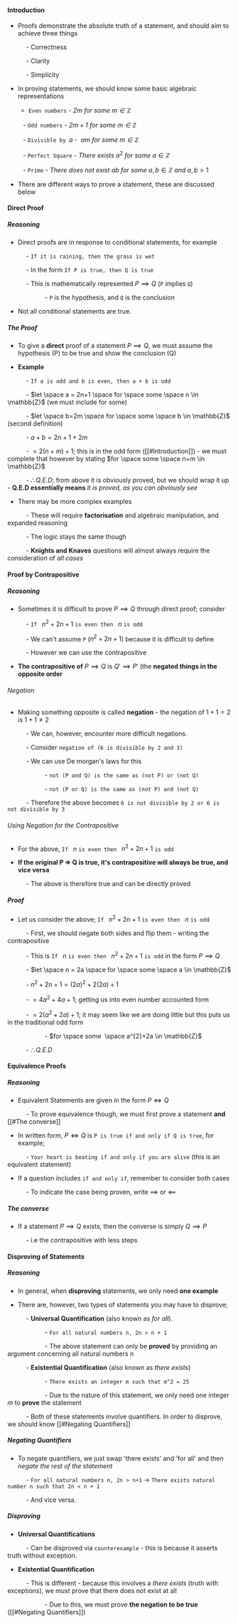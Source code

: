 #### Introduction

- Proofs demonstrate the absolute truth of a statement, and should aim to achieve three things

      - Correctness

      - Clarity

      - Simplicity

- In proving statements, we should know some basic algebraic representations

	 - `Even numbers` -  *$2m$ for some $m \in \mathbb{Z}$*

     - `Odd numbers` - *$2m + 1$ for some $m \in \mathbb{Z}$*

     - `Divisible by `$a$ -  *$am$ for some $m \in \mathbb{Z}$*

     - `Perfect Square` - *There exists* $a^2$ *for some* $a \in \mathbb{Z}$

     - `Prime` - *There does not exist* $ab$ *for some* $a,b \in \mathbb{Z}$ *and* $a,b>1$

- There are different ways to prove a statement, these are discussed below




#### Direct Proof

##### Reasoning

- Direct proofs are in response to conditional statements, for example

      - `If it is raining, then the grass is wet`

      - In the form `If P is true, then Q is true`

      - This is mathematically represented $P \implies Q$ (`P` implies `Q`)

            - `P` is the hypothesis, and `Q` is the conclusion

- Not all conditional statements are true.

  

##### The Proof

- To give a **direct** proof of a statement $P \implies Q$, we must assume the hypothesis (P) to be true and show the conclusion (Q)

- **Example**

      - `If a is odd and b is even, then a + b is odd`

      - $let \space a = 2n+1 \space for \space some \space n \in \mathbb{Z}$ (we must include for some)

      - $let \space b=2m \space for \space some \space b \in \mathbb{Z}$ (second definition)

      - $a+b=2n+1+2m$

      - $=2(n+m)+1$; this is in the odd form ([[#Introduction]]) - we must complete that however by stating $for \space some \space n+m \in \mathbb{Z}$

      - $\therefore Q.E.D$; from above it is obviously proved, but we should wrap it up - **Q.E.D essentially means** *it is proved, as you can obviously see*

- There may be more complex examples

      - These will require **factorisation** and algebraic manipulation, and expanded reasoning

      - The logic stays the same though

      - **Knights and Knaves** questions will almost always require the consideration of *all cases*

  

#### Proof by Contrapositive

##### Reasoning

- Sometimes it is difficult to prove $P \implies Q$ through direct proof; consider

      - `If ` $n^{2}+2n+1$ `is even then ` $n$ `is odd`  

      - We can't assume `P` ($n^{2}+2n+1$) because it is difficult to define

      - However we can use the contrapositive

- **The contrapositive of** $P \implies Q$ is $Q' \implies P'$ (the **negated things in the opposite order**

  

###### Negation

- Making something opposite is called **negation** - the negation of $1+1=2$ is $1+1 \not = 2$

      - We can, however, encounter more difficult negations.

      - Consider `negation of (6 is divisible by 2 and 3)`

      - We can use De morgan's laws for this

            - `not (P and Q) is the same as (not P) or (not Q)`

            - `not (P or Q) is the same as (not P) and (not Q)`

      - Therefore the above becomes `6 is not divisible by 2 or 6 is not divisible by 3`

  

###### Using Negation for the Contrapositive

- For the above, `If ` $n$ `is even then ` $n^{2}+2n+1$ `is odd`

- **If the original P => Q is true, it's contrapositive will always be true, and vice versa**

      - The above is therefore true and can be directly proved

  

##### Proof

- Let us consider the above; `If ` $n^{2}+2n+1$ `is even then ` $n$ `is odd`

      - First, we should negate both sides and flip them - writing the contrapositive

      - This is `If ` $n$ `is even then ` $n^{2}+2n+1$ `is odd` in the form $P \implies Q$

      - $let \space n = 2a \space for \space some \space a \in \mathbb{Z}$

      - $n^{2}+2n+1 = (2a)^{2}+2(2a)+1$

      - $=4a^2+4a+1$; getting us into even number accounted form

      - $=2(a^{2}+2a)+1$; it may seem like we are doing little but this puts us in the traditional odd form

            - $for \space some  \space a^{2}+2a \in \mathbb{Z}$

      - $\therefore Q.E.D$

  

#### Equivalence Proofs

##### Reasoning

- Equivalent Statements are given in the form $P \iff Q$

      - To prove equivalence though, we must first prove a statement **and** [[#The converse]]

- In written form, $P \iff Q$ is `P is true if and only if Q is true`, for example;

      - `Your heart is beating if and only if you are alive` (this is an equivalent statement)

- If a question includes `if and only if`, remember to consider both cases

      - To indicate the case being proven, write $\implies$ or $\impliedby$

  

##### The converse

- If a statement $P \implies Q$ exists, then the converse is simply $Q \implies P$

      - i.e the contrapositive with less steps

  

#### Disproving of Statements

##### Reasoning

- In general, when **disproving** statements, we only need **one example**

- There are, however, two types of statements you may have to disprove;

      - **Universal Quantification** (also known as *for all*).

            - `For all natural numbers n, 2n > n + 1`

            - The above statement can only be **proved** by providing an argument concerning all natural numbers *n*

      - **Existential Quantification** (also known as *there exists*)

            - `There exists an integer m such that m^2 = 25`

            - Due to the nature of this statement, we only need one integer *m* to **prove** the statement

      - Both of these statements involve quantifiers. In order to disprove, we should know [[#Negating Quantifiers]]

  

##### Negating Quantifiers

- To negate quantifiers, we just swap 'there exists' and 'for all' and then *negate the rest of the statement*

      - `For all natural numbers n, 2n > n+1` $\rightarrow$ `There exists natural number n such that 2n < n + 1`

      - And vice versa.

  

##### Disproving

- **Universal Quantifications**

      - Can be disproved via `counterexample` - this is because it asserts truth without exception.

- **Existential Quantification**

      - This is different - because this involves a *there exists* (truth with exceptions), we must prove that there does not exist at all

            - Due to this, we must prove **the negation to be true** ([[#Negating Quantifiers]])